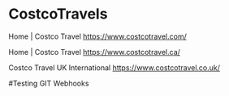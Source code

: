 # CostcoTravels
Home | Costco Travel
https://www.costcotravel.com/

Home | Costco Travel
https://www.costcotravel.ca/

Costco Travel UK International
https://www.costcotravel.co.uk/

#Testing GIT Webhooks
